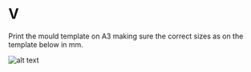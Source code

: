 # V

Print the mould template on A3 making sure the correct sizes as on the template below in mm.

![alt text](http://www.makingtheviolin.com/Building/Mould/1.svg)

